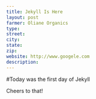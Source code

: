 ```yaml
---
title: Jekyll Is Here
layout: post
farmer: Oliane Organics
type:
street:
city:
state:
zip:
website: http://www.googele.com
description:
---
```


#Today was the first day of Jekyll 

Cheers to that!
